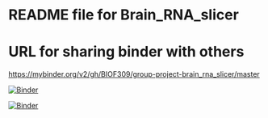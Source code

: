 # README file for Brain_RNA_slicer

# URL for sharing binder with others



https://mybinder.org/v2/gh/BIOF309/group-project-brain_rna_slicer/master

[![Binder](https://mybinder.org/badge_logo.svg)](https://mybinder.org/v2/gh/BIOF309/group-project-brain_rna_slicer/blob/master/4.0%20Brain_RNA_slicer.ipynb/master)


[![Binder](https://mybinder.org/badge_logo.svg)](https://mybinder.org/v2/gh/BIOF309/group-project-brain_rna_slicer/blob/master/4.0%20Brain_RNA_slicer.ipynb/master)
